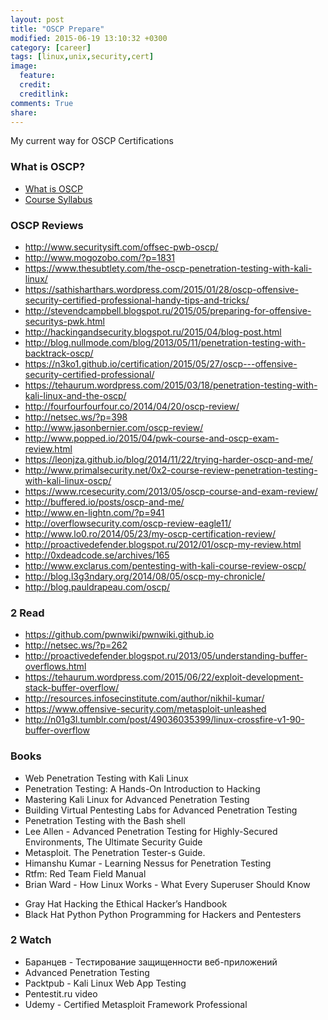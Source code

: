 ```yaml
---
layout: post
title: "OSCP Prepare"
modified: 2015-06-19 13:10:32 +0300
category: [career]
tags: [linux,unix,security,cert]
image:
  feature:
  credit:
  creditlink:
comments: True
share:
---
```

My current way for OSCP Certifications

### What is OSCP?
- [What is OSCP](https://www.offensive-security.com/information-security-certifications/oscp-offensive-security-certified-professional/)
- [Course Syllabus](http://www.offensive-security.com/documentation/penetration-testing-with-backtrack.pdf)

### OSCP Reviews
- http://www.securitysift.com/offsec-pwb-oscp/
- http://www.mogozobo.com/?p=1831
- https://www.thesubtlety.com/the-oscp-penetration-testing-with-kali-linux/
- https://sathisharthars.wordpress.com/2015/01/28/oscp-offensive-security-certified-professional-handy-tips-and-tricks/
- http://stevendcampbell.blogspot.ru/2015/05/preparing-for-offensive-securitys-pwk.html
- http://hackingandsecurity.blogspot.ru/2015/04/blog-post.html
- http://blog.nullmode.com/blog/2013/05/11/penetration-testing-with-backtrack-oscp/
- https://n3ko1.github.io/certification/2015/05/27/oscp---offensive-security-certified-professional/
- https://tehaurum.wordpress.com/2015/03/18/penetration-testing-with-kali-linux-and-the-oscp/
- http://fourfourfourfour.co/2014/04/20/oscp-review/
- http://netsec.ws/?p=398
- http://www.jasonbernier.com/oscp-review/
- http://www.popped.io/2015/04/pwk-course-and-oscp-exam-review.html
- https://leonjza.github.io/blog/2014/11/22/trying-harder-oscp-and-me/
- http://www.primalsecurity.net/0x2-course-review-penetration-testing-with-kali-linux-oscp/
- https://www.rcesecurity.com/2013/05/oscp-course-and-exam-review/
- http://buffered.io/posts/oscp-and-me/
- http://www.en-lightn.com/?p=941
- http://overflowsecurity.com/oscp-review-eagle11/
- http://www.lo0.ro/2014/05/23/my-oscp-certification-review/
- http://proactivedefender.blogspot.ru/2012/01/oscp-my-review.html
- http://0xdeadcode.se/archives/165
- http://www.exclarus.com/pentesting-with-kali-course-review-oscp/
- http://blog.l3g3ndary.org/2014/08/05/oscp-my-chronicle/
- http://blog.pauldrapeau.com/oscp/

### 2 Read
- https://github.com/pwnwiki/pwnwiki.github.io
- http://netsec.ws/?p=262
- http://proactivedefender.blogspot.ru/2013/05/understanding-buffer-overflows.html
- https://tehaurum.wordpress.com/2015/06/22/exploit-development-stack-buffer-overflow/
- http://resources.infosecinstitute.com/author/nikhil-kumar/
- https://www.offensive-security.com/metasploit-unleashed
- http://n01g3l.tumblr.com/post/49036035399/linux-crossfire-v1-90-buffer-overflow

### Books
- Web Penetration Testing with Kali Linux
- Penetration Testing: A Hands-On Introduction to Hacking
- Mastering Kali Linux for Advanced Penetration Testing
- Building Virtual Pentesting Labs for Advanced Penetration Testing
- Penetration Testing with the Bash shell
- Lee Allen - Advanced Penetration Testing for Highly-Secured Environments, The Ultimate Security Guide
- Metasploit. The Penetration Tester-s Guide.
- Himanshu Kumar - Learning Nessus for Penetration Testing
- Rtfm: Red Team Field Manual
- Brian Ward - How Linux Works - What Every Superuser Should Know
* Gray Hat Hacking the Ethical Hacker’s Handbook
* Black Hat Python Python Programming for Hackers and Pentesters

### 2 Watch
- Баранцев - Тестирование защищенности веб-приложений 
- Advanced Penetration Testing
- Packtpub - Kali Linux Web App Testing
- Pentestit.ru video
- Udemy - Certified Metasploit Framework Professional
